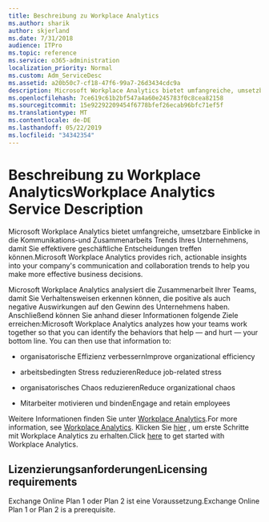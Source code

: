 ```yaml
---
title: Beschreibung zu Workplace Analytics
ms.author: sharik
author: skjerland
ms.date: 7/31/2018
audience: ITPro
ms.topic: reference
ms.service: o365-administration
localization_priority: Normal
ms.custom: Adm_ServiceDesc
ms.assetid: a20b50c7-cf18-47f6-99a7-26d3434cdc9a
description: Microsoft Workplace Analytics bietet umfangreiche, umsetzbare Einblicke in die Kommunikations-und Zusammenarbeits Trends Ihres Unternehmens, damit Sie effektivere geschäftliche Entscheidungen treffen können.
ms.openlocfilehash: 7ce619c61b2bf547a4a60e245783f0c8cea82158
ms.sourcegitcommit: 15e92292209454f6778bfef26ecab96bfc71ef5f
ms.translationtype: MT
ms.contentlocale: de-DE
ms.lasthandoff: 05/22/2019
ms.locfileid: "34342354"
---
```

# <a name="workplace-analytics-service-description"></a><span data-ttu-id="78cf0-103">Beschreibung zu Workplace Analytics</span><span class="sxs-lookup"><span data-stu-id="78cf0-103">Workplace Analytics Service Description</span></span>

<span data-ttu-id="78cf0-104">Microsoft Workplace Analytics bietet umfangreiche, umsetzbare Einblicke in die Kommunikations-und Zusammenarbeits Trends Ihres Unternehmens, damit Sie effektivere geschäftliche Entscheidungen treffen können.</span><span class="sxs-lookup"><span data-stu-id="78cf0-104">Microsoft Workplace Analytics provides rich, actionable insights into your company's communication and collaboration trends to help you make more effective business decisions.</span></span>
  
<span data-ttu-id="78cf0-p101">Microsoft Workplace Analytics analysiert die Zusammenarbeit Ihrer Teams, damit Sie Verhaltensweisen erkennen können, die positive als auch negative Auswirkungen auf den Gewinn des Unternehmens haben. Anschließend können Sie anhand dieser Informationen folgende Ziele erreichen:</span><span class="sxs-lookup"><span data-stu-id="78cf0-p101">Microsoft Workplace Analytics analyzes how your teams work together so that you can identify the behaviors that help — and hurt — your bottom line. You can then use that information to:</span></span> 
  
- <span data-ttu-id="78cf0-107">organisatorische Effizienz verbessern</span><span class="sxs-lookup"><span data-stu-id="78cf0-107">Improve organizational efficiency</span></span>
    
- <span data-ttu-id="78cf0-108">arbeitsbedingten Stress reduzieren</span><span class="sxs-lookup"><span data-stu-id="78cf0-108">Reduce job-related stress</span></span>
    
- <span data-ttu-id="78cf0-109">organisatorisches Chaos reduzieren</span><span class="sxs-lookup"><span data-stu-id="78cf0-109">Reduce organizational chaos</span></span>
    
- <span data-ttu-id="78cf0-110">Mitarbeiter motivieren und binden</span><span class="sxs-lookup"><span data-stu-id="78cf0-110">Engage and retain employees</span></span>
    
<span data-ttu-id="78cf0-111">Weitere Informationen finden Sie unter [Workplace Analytics](https://go.microsoft.com/fwlink/?linkid=852492).</span><span class="sxs-lookup"><span data-stu-id="78cf0-111">For more information, see [Workplace Analytics](https://go.microsoft.com/fwlink/?linkid=852492).</span></span> <span data-ttu-id="78cf0-112">Klicken Sie [hier](https://docs.microsoft.com/en-us/workplace-analytics/overview/get-started) , um erste Schritte mit Workplace Analytics zu erhalten.</span><span class="sxs-lookup"><span data-stu-id="78cf0-112">Click [here](https://docs.microsoft.com/en-us/workplace-analytics/overview/get-started) to get started with Workplace Analytics.</span></span> 
  
## <a name="licensing-requirements"></a><span data-ttu-id="78cf0-113">Lizenzierungsanforderungen</span><span class="sxs-lookup"><span data-stu-id="78cf0-113">Licensing requirements</span></span>

<span data-ttu-id="78cf0-114">Exchange Online Plan 1 oder Plan 2 ist eine Voraussetzung.</span><span class="sxs-lookup"><span data-stu-id="78cf0-114">Exchange Online Plan 1 or Plan 2 is a prerequisite.</span></span>